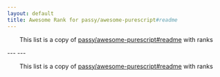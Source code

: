 ```yaml
---
layout: default
title: Awesome Rank for passy/awesome-purescript#readme
---
```


<p align="center">
	This list is a copy of <a href="https://github.com/passy/awesome-purescript#readme">passy/awesome-purescript#readme</a> with ranks
</p>
---
---
<p align="center">
	This list is a copy of <a href="https://github.com/passy/awesome-purescript#readme">passy/awesome-purescript#readme</a> with ranks
</p>
